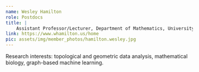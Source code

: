 ```yaml
---
name: Wesley Hamilton
role: Postdocs
title: |
    Assistant Professor/Lecturer, Department of Mathematics, University of Utah
link: https://www.whamilton.us/home
pic: assets/img/member_photos/hamilton.wesley.jpg
---
```


Research interests: topological and geometric data analysis, mathematical biology, graph-based machine learning.